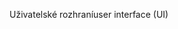 <span data-ttu-id="123d0-101">Uživatelské rozhraní</span><span class="sxs-lookup"><span data-stu-id="123d0-101">user interface (UI)</span></span>